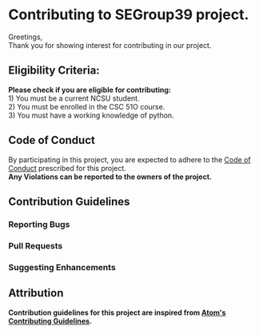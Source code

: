 <h1>Contributing to SEGroup39 project.</h1>

Greetings,<br>
Thank you for showing interest for contributing in our project.

<h2>Eligibility Criteria:</h2>
<b>Please check if you are eligible for contributing:</b><br>
  1) You must be a current NCSU student.<br>
  2) You must be enrolled in the CSC 51O course. <br>
  3) You must have a working knowledge of python.<br>
  
<h2> Code of Conduct </h2> 
By participating in this project, you are expected to adhere to the <a href="https://github.com/SmayanaReddy/SEGroup39/blob/main/CODE_OF_CONDUCT.md"> Code of Conduct</a> prescribed for this project.<br>
<b>Any Violations can be reported to the owners of the project.<b>

<h2> Contribution Guidelines </h2>
	<h3> Reporting Bugs </h3>
	<h3>Pull Requests</h3>
	<h3>Suggesting Enhancements</h3>

<h2> Attribution </h2>
	Contribution guidelines for this project are inspired from <a href="https://github.com/atom/atom/blob/master/CONTRIBUTING.md"> Atom's Contributing Guidelines</a>.

 






 

